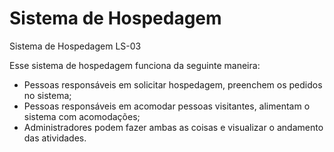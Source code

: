 # Sistema de Hospedagem
Sistema de Hospedagem LS-03

Esse sistema de hospedagem funciona da seguinte maneira:
- Pessoas responsáveis em solicitar hospedagem, preenchem os pedidos no sistema;
- Pessoas responsáveis em acomodar pessoas visitantes, alimentam o sistema com acomodações;
- Administradores podem fazer ambas as coisas e visualizar o andamento das atividades.
